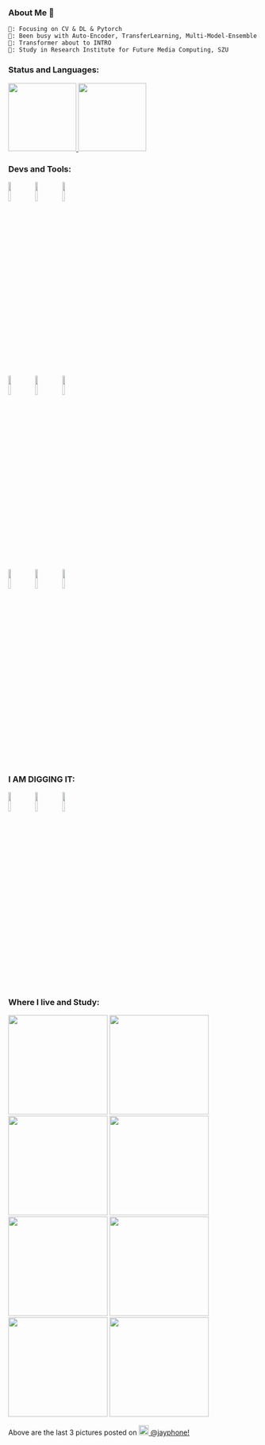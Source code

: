 ### About Me 👋
```
📕: Focusing on CV & DL & Pytorch
🔨: Been busy with Auto-Encoder, TransferLearning, Multi-Model-Ensemble
🧱: Transformer about to INTRO
🏫: Study in Research Institute for Future Media Computing, SZU
```

### Status and Languages:
<a href="https://github.com/jayphone17">
  <img height="137px" src="https://github-readme-stats.vercel.app/api?username=jayphone17&hide_title=true&hide_border=true&show_icons=true&include_all_commits=true&count_private=true&line_height=21&text_color=000&icon_color=000&bg_color=0,ea6161,ffc64d,fffc4d,52fa5a&theme=graywhite" />
  <!-- wi*quL3fcV -->
  <img height="137px" src="https://github-readme-stats.vercel.app/api/top-langs/?username=jayphone17&hide=html&hide_title=true&hide_border=true&layout=compact&langs_count=6&exclude_repo=comp426,Redventures-Movie-Quotes&text_color=000&icon_color=fff&bg_color=0,52fa5a,4dfcff,c64dff&theme=graywhite" />
</a>

### Devs and Tools:
<p>
  <code><img width="10%" src="https://www.vectorlogo.zone/logos/python/python-ar21.svg"></code>
  <code><img width="10%" src="https://www.vectorlogo.zone/logos/git-scm/git-scm-ar21.svg"></code>
  <code><img width="10%" src="https://www.vectorlogo.zone/logos/tensorflow/tensorflow-ar21.svg"></code>
  <br />
  <code><img width="10%" src="https://www.vectorlogo.zone/logos/jupyter/jupyter-ar21.svg"></code>
  <code><img width="10%" src="https://www.vectorlogo.zone/logos/numpy/numpy-ar21.svg"></code>
  <code><img width="10%" src="https://www.vectorlogo.zone/logos/pytorch/pytorch-ar21.svg"></code>
  <br />
  <code><img width="10%" src="https://www.vectorlogo.zone/logos/opencv/opencv-ar21.svg"></code>
  <code><img width="10%" src="https://www.vectorlogo.zone/logos/apple_xcode/apple_xcode-ar21.svg"></code>
  <code><img width="10%" src="https://www.vectorlogo.zone/logos/cmake/cmake-ar21.svg"></code>
</p>

### I AM DIGGING IT:
<p>
  <code><img width="10%" src="https://upload.wikimedia.org/wikipedia/commons/5/56/Polaroid_Originals_logo.svg"></code>
  <code><img width="10%" src="https://www.vectorlogo.zone/logos/apple/apple-ar21.svg"></code>
  <code><img width="10%" src="https://upload.wikimedia.org/wikipedia/commons/6/63/Marvel_Studios_logo.svg"></code>
</p>

### Where I live and Study:
<p>
  <img width="200" src="https://github.com/jayphone17/jayphone17/blob/main/photo/14621634318587_.pic.jpg" /> 
  <img width="200" src="https://github.com/jayphone17/jayphone17/blob/main/photo/14601634318586_.pic.jpg" /> 
  <img width="200" src="https://github.com/jayphone17/jayphone17/blob/main/photo/14631634318587_.pic.jpg" /> 
  <img width="200" src="https://github.com/jayphone17/jayphone17/blob/main/photo/14641634318587_.pic.jpg" /> 
  </br>
  <img width="200" src="https://github.com/jayphone17/jayphone17/blob/main/photo/14661634318587_.pic.jpg" /> 
  <img width="200" src="https://github.com/jayphone17/jayphone17/blob/main/photo/14611634318586_.pic.jpg" /> 
  <img width="200" src="https://github.com/jayphone17/jayphone17/blob/main/photo/14671634318588_.pic.jpg" /> 
  <img width="200" src="https://github.com/jayphone17/jayphone17/blob/main/photo/14651634318587_.pic.jpg" />   
</p>

<p>Above are the last 3 pictures posted on 
  <a href="https://www.instagram.com/azhewozhendetule728/" target="_blank">
    <img src="https://upload.wikimedia.org/wikipedia/commons/thumb/e/e7/Instagram_logo_2016.svg/1024px-Instagram_logo_2016.svg.png" width="20"/> @jayphone!
  </a>
</P>

